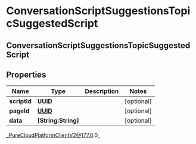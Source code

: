# ConversationScriptSuggestionsTopicSuggestedScript

## ConversationScriptSuggestionsTopicSuggestedScript

## Properties

|Name | Type | Description | Notes|
|------------ | ------------- | ------------- | -------------|
| **scriptId** | [**UUID**](UUID) |  | [optional] |
| **pageId** | [**UUID**](UUID) |  | [optional] |
| **data** | **[String:String]** |  | [optional] |



_PureCloudPlatformClientV2@177.0.0_
